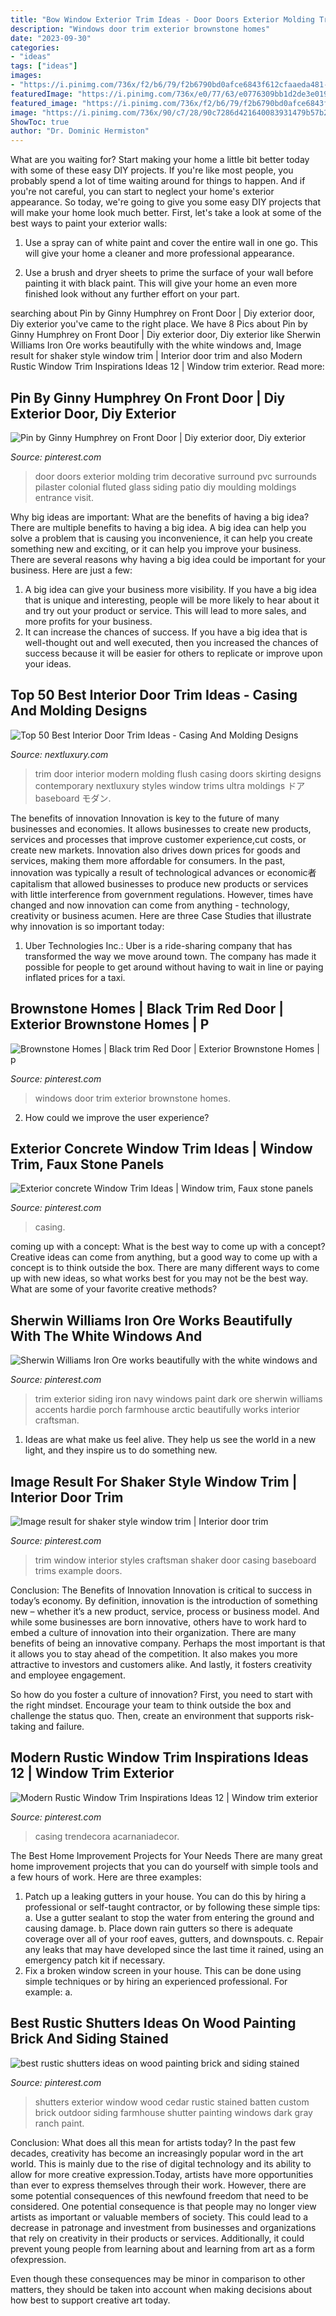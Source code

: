 ```yaml
---
title: "Bow Window Exterior Trim Ideas - Door Doors Exterior Molding Trim Decorative Surround Pvc Surrounds Pilaster Colonial Fluted Glass Siding Patio Diy Moulding Moldings Entrance Visit"
description: "Windows door trim exterior brownstone homes"
date: "2023-09-30"
categories:
- "ideas"
tags: ["ideas"]
images:
- "https://i.pinimg.com/736x/f2/b6/79/f2b6790bd0afce6843f612cfaaeda481--window-casing-window-trims.jpg"
featuredImage: "https://i.pinimg.com/736x/e0/77/63/e0776309bb1d2de3e0193fec6dfeef8f.jpg"
featured_image: "https://i.pinimg.com/736x/f2/b6/79/f2b6790bd0afce6843f612cfaaeda481--window-casing-window-trims.jpg"
image: "https://i.pinimg.com/736x/90/c7/28/90c7286d421640083931479b57b2c659.jpg"
ShowToc: true
author: "Dr. Dominic Hermiston"
---
```



What are you waiting for? Start making your home a little bit better today with some of these easy DIY projects.
If you're like most people, you probably spend a lot of time waiting around for things to happen. And if you're not careful, you can start to neglect your home's exterior appearance. So today, we're going to give you some easy DIY projects that will make your home look much better. First, let's take a look at some of the best ways to paint your exterior walls: 
1. Use a spray can of white paint and cover the entire wall in one go. This will give your home a cleaner and more professional appearance.

2. Use a brush and dryer sheets to prime the surface of your wall before painting it with black paint. This will give your home an even more finished look without any further effort on your part. 


	

		
searching about Pin by Ginny Humphrey on Front Door | Diy exterior door, Diy exterior you've came to the right place. We have 8 Pics about Pin by Ginny Humphrey on Front Door | Diy exterior door, Diy exterior like Sherwin Williams Iron Ore works beautifully with the white windows and, Image result for shaker style window trim | Interior door trim and also Modern Rustic Window Trim Inspirations Ideas 12 | Window trim exterior. Read more:
		
    
## Pin By Ginny Humphrey On Front Door | Diy Exterior Door, Diy Exterior

<img loading=lazy src="https://i.pinimg.com/736x/0f/4d/b6/0f4db616dd75dcf651e67da3f5325a34--pilaster-door-trims.jpg" onerror="this.onerror=null;this.src='https://tse4.mm.bing.net/th?id=OIP.aHsZpYAqA_pBthy78P1DlAHaJ5&amp;pid=15.1';" alt="Pin by Ginny Humphrey on Front Door | Diy exterior door, Diy exterior">

_Source: pinterest.com_

>door doors exterior molding trim decorative surround pvc surrounds pilaster colonial fluted glass siding patio diy moulding moldings entrance visit. 

	

Why big ideas are important: What are the benefits of having a big idea?
There are multiple benefits to having a big idea. A big idea can help you solve a problem that is causing you inconvenience, it can help you create something new and exciting, or it can help you improve your business. There are several reasons why having a big idea could be important for your business. Here are just a few: 
1) A big idea can give your business more visibility. If you have a big idea that is unique and interesting, people will be more likely to hear about it and try out your product or service. This will lead to more sales, and more profits for your business. 
2) It can increase the chances of success. If you have a big idea that is well-thought out and well executed, then you increased the chances of success because it will be easier for others to replicate or improve upon your ideas.

    
## Top 50 Best Interior Door Trim Ideas - Casing And Molding Designs

<img loading=lazy src="http://nextluxury.com/wp-content/uploads/ultra-modern-flush-home-interior-door-trim-molding.jpg" onerror="this.onerror=null;this.src='https://tse1.mm.bing.net/th?id=OIP.TS99mubdYl5885NDMKS_YQAAAA&amp;pid=15.1';" alt="Top 50 Best Interior Door Trim Ideas - Casing And Molding Designs">

_Source: nextluxury.com_

>trim door interior modern molding flush casing doors skirting designs contemporary nextluxury styles window trims ultra moldings ドア baseboard モダン. 

	

The benefits of innovation
Innovation is key to the future of many businesses and economies. It allows businesses to create new products, services and processes that improve customer experience,cut costs, or create new markets. Innovation also drives down prices for goods and services, making them more affordable for consumers. In the past, innovation was typically a result of technological advances or economic者 capitalism that allowed businesses to produce new products or services with little interference from government regulations. However, times have changed and now innovation can come from anything - technology, creativity or business acumen. Here are three Case Studies that illustrate why innovation is so important today: 
1) Uber Technologies Inc.: Uber is a ride-sharing company that has transformed the way we move around town. The company has made it possible for people to get around without having to wait in line or paying inflated prices for a taxi.

    
## Brownstone Homes | Black Trim Red Door | Exterior Brownstone Homes | P

<img loading=lazy src="https://i.pinimg.com/736x/83/8a/f4/838af432bd26b98b91f99e1808322b56--black-windows-arched-windows.jpg?b=t" onerror="this.onerror=null;this.src='https://tse1.mm.bing.net/th?id=OIP.Zlsl5cMitkY9mKCPvdbQCAHaLH&amp;pid=15.1';" alt="Brownstone Homes | Black trim Red Door | Exterior Brownstone Homes | p">

_Source: pinterest.com_

>windows door trim exterior brownstone homes. 

	

2. How could we improve the user experience?

    
## Exterior Concrete Window Trim Ideas | Window Trim, Faux Stone Panels

<img loading=lazy src="https://i.pinimg.com/736x/f2/b6/79/f2b6790bd0afce6843f612cfaaeda481--window-casing-window-trims.jpg" onerror="this.onerror=null;this.src='https://tse3.mm.bing.net/th?id=OIP.aZN7Bf6vnxo7Voe9E8xPqAHaJ3&amp;pid=15.1';" alt="Exterior concrete Window Trim Ideas | Window trim, Faux stone panels">

_Source: pinterest.com_

>casing. 

	

coming up with a concept: What is the best way to come up with a concept?
Creative ideas can come from anything, but a good way to come up with a concept is to think outside the box. There are many different ways to come up with new ideas, so what works best for you may not be the best way. What are some of your favorite creative methods?

    
## Sherwin Williams Iron Ore Works Beautifully With The White Windows And

<img loading=lazy src="https://i.pinimg.com/736x/e0/77/63/e0776309bb1d2de3e0193fec6dfeef8f.jpg" onerror="this.onerror=null;this.src='https://tse1.mm.bing.net/th?id=OIP.d_tvvZqCfzf2DBugacF4vAHaLH&amp;pid=15.1';" alt="Sherwin Williams Iron Ore works beautifully with the white windows and">

_Source: pinterest.com_

>trim exterior siding iron navy windows paint dark ore sherwin williams accents hardie porch farmhouse arctic beautifully works interior craftsman. 

	

1. Ideas are what make us feel alive. They help us see the world in a new light, and they inspire us to do something new.

    
## Image Result For Shaker Style Window Trim | Interior Door Trim

<img loading=lazy src="https://i.pinimg.com/736x/84/0b/52/840b521a176b8447ef79fd44f765affe.jpg" onerror="this.onerror=null;this.src='https://tse3.mm.bing.net/th?id=OIP.tmriDzUj9b5Qo92bqftmDQHaLH&amp;pid=15.1';" alt="Image result for shaker style window trim | Interior door trim">

_Source: pinterest.com_

>trim window interior styles craftsman shaker door casing baseboard trims example doors. 

	

Conclusion: The Benefits of Innovation
Innovation is critical to success in today’s economy. By definition, innovation is the introduction of something new – whether it’s a new product, service, process or business model. And while some businesses are born innovative, others have to work hard to embed a culture of innovation into their organization.
There are many benefits of being an innovative company. Perhaps the most important is that it allows you to stay ahead of the competition. It also makes you more attractive to investors and customers alike. And lastly, it fosters creativity and employee engagement.

So how do you foster a culture of innovation? First, you need to start with the right mindset. Encourage your team to think outside the box and challenge the status quo. Then, create an environment that supports risk-taking and failure.

    
## Modern Rustic Window Trim Inspirations Ideas 12 | Window Trim Exterior

<img loading=lazy src="https://i.pinimg.com/736x/34/9f/83/349f83463ff0030e37c8adcc2c2c6bde.jpg" onerror="this.onerror=null;this.src='https://tse2.mm.bing.net/th?id=OIP._POKz7Jidqic1pkdebLvpgHaLG&amp;pid=15.1';" alt="Modern Rustic Window Trim Inspirations Ideas 12 | Window trim exterior">

_Source: pinterest.com_

>casing trendecora acarnaniadecor. 

	

The Best Home Improvement Projects for Your Needs
There are many great home improvement projects that you can do yourself with simple tools and a few hours of work. Here are three examples: 
1. Patch up a leaking gutters in your house. You can do this by hiring a professional or self-taught contractor, or by following these simple tips: 
a. Use a gutter sealant to stop the water from entering the ground and causing damage. 
b. Place down rain gutters so there is adequate coverage over all of your roof eaves, gutters, and downspouts. 
c. Repair any leaks that may have developed since the last time it rained, using an emergency patch kit if necessary.
2. Fix a broken window screen in your house. This can be done using simple techniques or by hiring an experienced professional. For example: 
a.

    
## Best Rustic Shutters Ideas On Wood Painting Brick And Siding Stained

<img loading=lazy src="https://i.pinimg.com/736x/90/c7/28/90c7286d421640083931479b57b2c659.jpg" onerror="this.onerror=null;this.src='https://tse2.mm.bing.net/th?id=OIP.k4HWZfRikumSCcTvpS7-nAHaJ4&amp;pid=15.1';" alt="best rustic shutters ideas on wood painting brick and siding stained">

_Source: pinterest.com_

>shutters exterior window wood cedar rustic stained batten custom brick outdoor siding farmhouse shutter painting windows dark gray ranch paint. 

	

Conclusion: What does all this mean for artists today?
In the past few decades, creativity has become an increasingly popular word in the art world. This is mainly due to the rise of digital technology and its ability to allow for more creative expression.Today, artists have more opportunities than ever to express themselves through their work. However, there are some potential consequences of this newfound freedom that need to be considered.
One potential consequence is that people may no longer view artists as important or valuable members of society. This could lead to a decrease in patronage and investment from businesses and organizations that rely on creativity in their products or services. Additionally, it could prevent young people from learning about and learning from art as a form ofexpression.

Even though these consequences may be minor in comparison to other matters, they should be taken into account when making decisions about how best to support creative art today.

